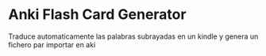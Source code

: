 # Anki Flash Card Generator

Traduce automaticamente las palabras subrayadas en un kindle y 
genera un fichero par importar en aki